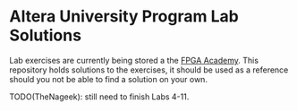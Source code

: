 # Altera University Program Lab Solutions

Lab exercises are currently being stored a the [FPGA Academy](https://fpgacademy.org/courses.html). This repository holds solutions to the exercises, it should be used as a reference should you not be able to find a solution on your own. 

TODO(TheNageek): still need to finish Labs 4-11.
